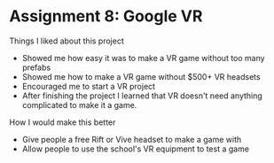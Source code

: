# Assignment 8: Google VR


Things I liked about this project
  * Showed me how easy it was to make a VR game without too many prefabs
  * Showed me how to make a VR game without $500+ VR headsets
  * Encouraged me to start a VR project
  * After finishing the project I learned that VR doesn't need anything complicated to make it a game.
  
How I would make this better
  * Give people a free Rift or Vive headset to make a game with
  * Allow people to use the school's VR equipment to test a game
